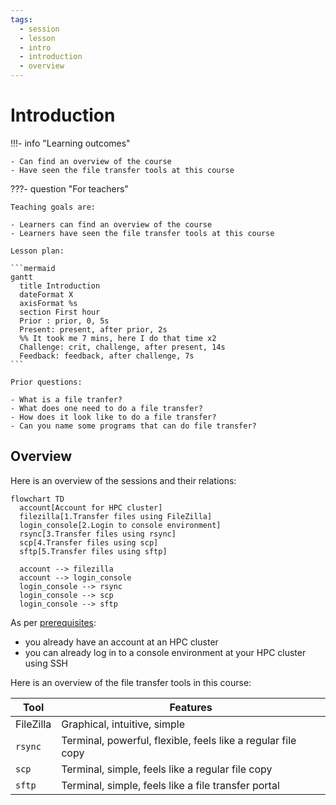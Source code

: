 ```yaml
---
tags:
  - session
  - lesson
  - intro
  - introduction
  - overview
---
```


# Introduction

!!!- info "Learning outcomes"

    - Can find an overview of the course
    - Have seen the file transfer tools at this course

???- question "For teachers"

    Teaching goals are:

    - Learners can find an overview of the course
    - Learners have seen the file transfer tools at this course

    Lesson plan:

    ```mermaid
    gantt
      title Introduction
      dateFormat X
      axisFormat %s
      section First hour
      Prior : prior, 0, 5s
      Present: present, after prior, 2s
      %% It took me 7 mins, here I do that time x2
      Challenge: crit, challenge, after present, 14s
      Feedback: feedback, after challenge, 7s
    ```

    Prior questions:

    - What is a file tranfer?
    - What does one need to do a file transfer?
    - How does it look like to do a file transfer?
    - Can you name some programs that can do file transfer?

## Overview

Here is an overview of the sessions and their relations:

```mermaid
flowchart TD
  account[Account for HPC cluster]
  filezilla[1.Transfer files using FileZilla]
  login_console[2.Login to console environment]
  rsync[3.Transfer files using rsync]
  scp[4.Transfer files using scp]
  sftp[5.Transfer files using sftp]

  account --> filezilla
  account --> login_console
  login_console --> rsync
  login_console --> scp
  login_console --> sftp
```

As per [prerequisites](../prereqs/README.md):

- you already have an account at an HPC cluster
- you can already log in to a console environment at your HPC cluster
  using SSH

Here is an overview of the file transfer tools in this course:

Tool       |Features
-----------|-----------------------------------------------------------
FileZilla  |Graphical, intuitive, simple
`rsync`    |Terminal, powerful, flexible, feels like a regular file copy
`scp`      |Terminal, simple, feels like a regular file copy
`sftp`     |Terminal, simple, feels like a file transfer portal

